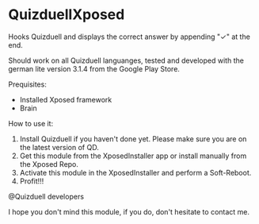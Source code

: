 # QuizduellXposed

Hooks Quizduell and displays the correct answer by appending "✓" at the end.

Should work on all Quizduell languanges, tested and developed with the german lite version 3.1.4 from the Google Play Store.

Prequisites:

- Installed Xposed framework
- Brain

How to use it:

1. Install Quizduell if you haven't done yet. Please make sure you are on the latest version of QD.
2. Get this module from the XposedInstaller app or install manually from the Xposed Repo.
3. Activate this module in the XposedInstaller and perform a Soft-Reboot.
4. Profit!!!

@Quizduell developers

I hope you don't mind this module, if you do, don't hesitate to contact me.
